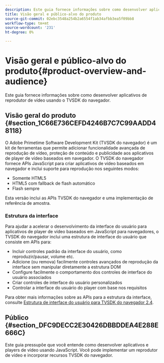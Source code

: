 ```yaml
---
description: Este guia fornece informações sobre como desenvolver aplicativos de reprodutor de vídeo usando o TVSDK do navegador.
title: Visão geral e público-alvo do produto
source-git-commit: 02ebc3548a254b2a6554f1ab34afbb3ea5f09bb8
workflow-type: tm+mt
source-wordcount: '231'
ht-degree: 0%

---
```


# Visão geral e público-alvo do produto{#product-overview-and-audience}

Este guia fornece informações sobre como desenvolver aplicativos de reprodutor de vídeo usando o TVSDK do navegador.

## Visão geral do produto {#section_1C66E736CEFD4246B7C7C99AADD48118}

O Adobe Primetime Software Development Kit (TVSDK do navegador) é um kit de ferramentas que permite adicionar funcionalidade avançada de reprodução de vídeo, proteção de conteúdo e publicidade aos aplicativos de player de vídeo baseados em navegador. O TVSDK do navegador fornece APIs JavaScript para criar aplicativos de vídeo baseados em navegador e inclui suporte para reprodução nos seguintes modos:

* Somente HTML5
* HTML5 com fallback de flash automático
* Flash sempre

Esta versão inclui as APIs TVSDK do navegador e uma implementação de referência de amostra.

### Estrutura da interface

Para ajudar a acelerar o desenvolvimento da interface do usuário para aplicativos de player de vídeo baseados em JavaScript para navegadores, o TVSDK do navegador inclui uma estrutura de interface do usuário que consiste em APIs para:

* Incluir controles padrão da interface do usuário, como reproduzir/pausar, volume etc.
* Adicione (ou remova) facilmente controles avançados de reprodução da interface sem manipular diretamente a estrutura DOM
* Configure facilmente o comportamento dos controles de interface do usuário associados
* Criar controles de interface do usuário personalizados
* Controlar a interface do usuário do player com base nos requisitos

Para obter mais informações sobre as APIs para a estrutura da interface, consulte [Estrutura de interface do usuário para TVSDK do navegador 2.4](https://help.adobe.com/en_US/primetime/api/psdk/btvsdk-ui-framework/index.html).

## Público {#section_DFC9DECC2E30426DBBDDEA4E288E666C}

Este guia pressupõe que você entende como desenvolver aplicativos e players de vídeo usando JavaScript. Você pode implementar um reprodutor de vídeo e incorporar recursos TVSDK do navegador.
